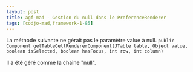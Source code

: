 ```yaml
---
layout: post
title: agf-mad - Gestion du null dans le PreferenceRenderer
tags: [codjo-mad,framework-1-85]
---
```

La méthode suivante ne gérait pas le paramètre value à null.
```public Component getTableCellRendererComponent(JTable table, Object value, boolean isSelected, boolean hasFocus, int row, int column)```

Il a été géré comme la chaîne "null".
